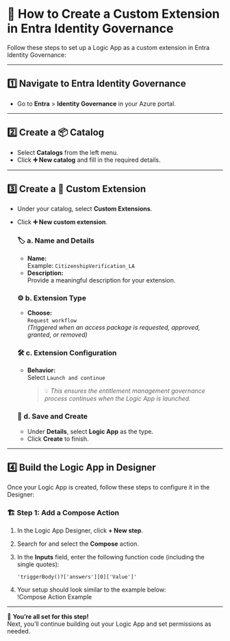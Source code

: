 # 🚀 How to Create a Custom Extension in Entra Identity Governance

Follow these steps to set up a Logic App as a custom extension in Entra Identity Governance:

---

## 1️⃣ Navigate to **Entra Identity Governance**

- Go to **Entra** > **Identity Governance** in your Azure portal.

---

## 2️⃣ Create a 📦 Catalog

- Select **Catalogs** from the left menu.
- Click **➕ New catalog** and fill in the required details.

---

## 3️⃣ Create a 🧩 Custom Extension

- Under your catalog, select **Custom Extensions**.
- Click **➕ New custom extension**.

    ### 🏷️ a. Name and Details
    - **Name:**  
      Example: `CitizenshipVerification_LA`
    - **Description:**  
      Provide a meaningful description for your extension.

    ### ⚙️ b. Extension Type
    - **Choose:**  
      `Request workflow`  
      *(Triggered when an access package is requested, approved, granted, or removed)*

    ### 🛠️ c. Extension Configuration
    - **Behavior:**  
      Select `Launch and continue`
      > 💡 *This ensures the entitlement management governance process continues when the Logic App is launched.*

    ### 💾 d. Save and Create
    - Under **Details**, select **Logic App** as the type.
    - Click **Create** to finish.

---

## 4️⃣ Build the Logic App in Designer

Once your Logic App is created, follow these steps to configure it in the Designer:

### 🏗️ Step 1: Add a Compose Action

1. In the Logic App Designer, click **+ New step**.
2. Search for and select the **Compose** action.
3. In the **Inputs** field, enter the following function code (including the single quotes):

    ```
    'triggerBody()?['answers'][0]['Value']'
    ```

4. Your setup should look similar to the example below:  
   !Compose Action Example

---

🎉 **You’re all set for this step!**  
Next, you’ll continue building out your Logic App and set permissions as needed.

